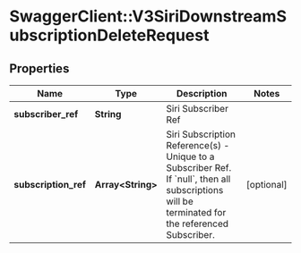 # SwaggerClient::V3SiriDownstreamSubscriptionDeleteRequest

## Properties
Name | Type | Description | Notes
------------ | ------------- | ------------- | -------------
**subscriber_ref** | **String** | Siri Subscriber Ref | 
**subscription_ref** | **Array&lt;String&gt;** | Siri Subscription Reference(s) - Unique to a Subscriber Ref.  If &#x60;null&#x60;, then all subscriptions will be terminated for the referenced Subscriber. | [optional] 

